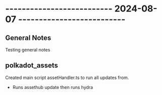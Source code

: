# -------------------------- 2024-08-07 --------------------------

## General Notes

Testing general notes

## polkadot_assets

Created main script assetHandler.ts to run all updates from.

- Runs assethub update then runs hydra
